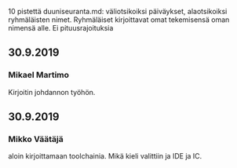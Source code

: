  10 pistettä duuniseuranta.md: väliotsikoiksi päiväykset, alaotsikoiksi ryhmäläisten nimet. Ryhmäläiset kirjoittavat omat tekemisensä oman nimensä alle. Ei pituusrajoituksia
 
 
 
 
 ## 30.9.2019 
 ### Mikael Martimo
 
 Kirjoitin johdannon työhön.
 
 ## 30.9.2019
 ### Mikko Väätäjä
 
 aloin kirjoittamaan toolchainia. Mikä kieli valittiin ja IDE ja IC.